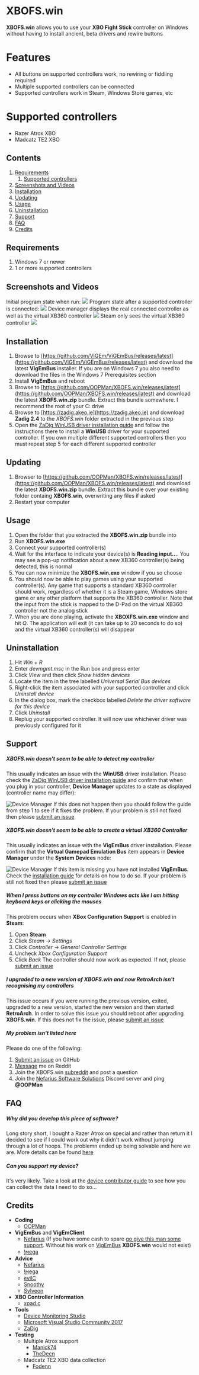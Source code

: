 ﻿# XBOFS.win
**XBOFS.win** allows you to use your **XBO Fight Stick** controller on Windows without having to install ancient, beta 
drivers and rewire buttons

# Features
* All buttons on supported controllers work, no rewiring or fiddling required
* Multiple supported controllers can be connected
* Supported controllers work in Steam, Windows Store games, etc


# Supported controllers
* Razer Atrox XBO
* Madcatz TE2 XBO


## Contents
1. [Requirements](#requirements)
   1. [Supported controllers](#supported-controllers)
2. [Screenshots and Videos](#screenshots-and-videos)
3. [Installation](#installation)
4. [Updating](#updating)
5. [Usage](#usage)
6. [Uninstallation](#uninstallation)
7. [Support](#support)
8. [FAQ](#faq)
9. [Credits](#credits)


## Requirements

1. Windows 7 or newer
2. 1 or more supported controllers


## Screenshots and Videos

Initial program state when run:
![](images/screenshots/01.jpg)
Program state after a supported controller is connected:
![](images/screenshots/02.jpg)
Device manager displays the real connected controller as well as the virtual XB360 controller
![](images/screenshots/03.jpg)
Steam only sees the virtual XB360 controller
![](images/screenshots/04.jpg)

## Installation

01. Browse  to [https://github.com/ViGEm/ViGEmBus/releases/latest](https://github.com/ViGEm/ViGEmBus/releases/latest) and download the 
    latest **VigEmBus** installer. If you are on Windows 7 you also need to download the files in the Windows 7 Prerequisites section
02. Install **VigEmBus** and reboot
03. Browse to [https://github.com/OOPMan/XBOFS.win/releases/latest](https://github.com/OOPMan/XBOFS.win/releases/latest) and download the 
    latest **XBOFS.win.zip** bundle. Extract this bundle somewhere. I recommend the root of your C: drive
04. Browse to [https://zadig.akeo.ie](https://zadig.akeo.ie) and download **Zadig 2.4** to the *XBOFS.win* folder extracted in the previous step
05. Open the [ZaDig WinUSB driver installation guide](/zadig.md) and follow the instructions there to install 
    a **WinUSB** driver for your supported controller. If you own multiple different supported controllers then you must repeat step 5
    for each different supported controller


## Updating

01. Browser to [https://github.com/OOPMan/XBOFS.win/releases/latest](https://github.com/OOPMan/XBOFS.win/releases/latest) and download 
    the latest **XBOFS.win.zip** bundle. Extract this bundle over your existing folder containg **XBOFS.win**, overwriting any files if asked
02. Restart your computer


## Usage

01. Open the folder that you extracted the **XBOFS.win.zip** bundle into
02. Run **XBOFS.win.exe** 
03. Connect your supported controller(s)
04. Wait for the interface to indicate your device(s) is **Reading input...**. You may 
    see a pop-up notification about a new XB360 controller(s) being detected, this is normal
05. You can now minimize the **XBOFS.win.exe** window if you so choose
06. You should now be able to play games using your supported controller(s). Any game that supports a standard XB360 
    controller should work, regardless of whether it is a Steam game, Windows store game or any other platform that 
    supports the XB360 controller. Note that the input from the stick is mapped to the D-Pad on the virtual XB360 
    controller not the analog stick
07. When you are done playing, activate the **XBOXFS.win.exe** window and hit *Q*. The application will exit (it can
    take up to 20 seconds to do so) and the virtual XB360 controller(s) will disappear


## Uninstallation

01. Hit *Win* \+ *R*
02. Enter *devmgmt.msc* in the Run box and press enter
03. Click *View* and then click *Show hidden devices*
04. Locate the item in the tree labelled *Universal Serial Bus devices*
05. Right-click the item associated with your supported controller and click *Uninstall device*
06. In the dialog box, mark the checkbox labelled *Delete the driver software for this device*
07. Click *Uninstall*
08. Replug your supported controller. It will now use whichever driver was previously configured for it


## Support

##### XBOFS.win doesn't seem to be able to detect my controller
This usually indicates an issue with the **WinUSB** driver installation. Please check the [ZaDig WinUSB driver installation guide](/zadig.md) and confirm
that when you plug in your controller, **Device Manager** updates to a state as displayed (controller name may differ):

![Device Manager](images/winusb_device_manager.jpg)
If this does not happen then you should follow the guide from step 1 to see if it fixes the problem. If your problem is still not fixed then please [submit an issue](https://github.com/OOPMan/XBOFS.win/issues)

##### XBOFS.win doesn't seem to be able to create a virtual XB360 Controller
This usually indicates an issue with the **VigEmBus** driver installation. Please confirm that the **Virtual Gamepad Emulation Bus** item appears in **Device Manager**
under the **System Devices** node:

![Device Manager](images/vigembus_device_manager.jpg)
If this item is missing you have not installed **VigEmBus**. Check the [installation guide](#installation) for details on how to do so. If your problem is still not fixed then please [submit an issue](https://github.com/OOPMan/XBOFS.win/issues)

##### When I press buttons on my controller Windows acts like I am hitting keyboard keys or clicking the mouses
This problem occurs when **XBox Configuration Support** is enabled in **Steam**:
1. Open **Steam**
2. Click *Steam* -> *Settings*
3. Click *Controller* -> *General Controller Settings*
4. Uncheck *Xbox Configuration Support*
5. Click *Back*
The controller should now work as expected. If not, please [submit an issue](https://github.com/OOPMan/XBOFS.win/issues)

##### I upgraded to a new version of XBOFS.win and now RetroArch isn't recognising my controllers
This issue occurs if you were running the previous version, exited, upgraded to a new version, started the new version and then started **RetroArch**. 
In order to solve this issue you should reboot after upgrading **XBOFS.win**. If this does not fix the issue, please [submit an issue](https://github.com/OOPMan/XBOFS.win/issues)

##### My problem isn't listed here
Please do one of the following:
1. [Submit an issue](https://github.com/OOPMan/XBOFS.win/issues) on GitHub
2. [Message](https://www.reddit.com/message/compose/?to=OOPManZA) me on Reddit
3. Join the XBOFS.win [subreddit](https://www.reddit.com/r/XBOFS/) and post a question
4. Join the [Nefarius Software Solutions](https://discord.vigem.org/) Discord server and ping **@OOPMan**


## FAQ

##### Why did you develop this piece of software?
Long story short, I bought a Razer Atrox on special and rather than return it I decided to see if I could work out why it didn't work without jumping
through a lot of hoops. The problemn ended up being solvable and here we are. More details can be found [here](https://forums.vigem.org/topic/282/xbo-arcade-sticks-vigem-and-a-whole-ton-of-fun/)

##### Can you support my device?
It's very likely. Take a look at the [device contributor guide](/device_contributor_guide.md) to see how you can collect the data I need to do so...

## Credits

* **Coding**
  * [OOPMan](https://github.com/OOPMan)
* **VigEmBus** and **VigEmClient**
  * [Nefarius](https://github.com/nefarius) (If you have some cash to spare [go give this man some support](https://forums.vigem.org/topic/291/shameless-beggar-post). Without his work on [VigEmBus](https://github.com/ViGEm) **XBOFS.win** would not exist)
  * [!ϻega](https://github.com/megadrago88)
* **Advice**
  * [Nefarius](https://github.com/nefarius)
  * [!ϻega](https://github.com/megadrago88)
  * [evilC](https://github.com/evilC)
  * [Snoothy](https://github.com/Snoothy)
  * [Sylveon](https://github.com/sylveon)
* **XBO Controller Information**
  * [xpad.c](https://github.com/torvalds/linux/blob/master/drivers/input/joystick/xpad.c)
* **Tools**
  * [Device Monitoring Studio](https://www.hhdsoftware.com/device-monitoring-studio)
  * [Microsoft Visual Studio Community 2017](https://visualstudio.microsoft.com)
  * [ZaDig](https://zadig.akeo.ie)
* **Testing**
  * Multiple Atrox support
    * [Manick74](https://www.reddit.com/user/Manick74)
    * [TheDecn](https://www.reddit.com/user/TheDecn)
  * Madcatz TE2 XBO data collection
    * [Fodenn](https://www.reddit.com/user/Fodenn)